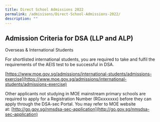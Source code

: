 ```yaml
---
title: Direct School Admissions 2022
permalink: /admisisons/Direct-School-Admissions-2022/
description: ""
---
```

  
Admission Criteria for DSA (LLP and ALP)
-------------------------------------------

Overseas & International Students

For shortlisted international students, you are required to take and fulfil the requirements of the AEIS test to be successful in DSA.

[https://www.moe.gov.sg/admissions/international-students/admissions-exercise](https://www.moe.gov.sg/admissions/international-students/admissions-exercise)

  

Other applicants not studying in MOE mainstream primary schools are required to apply for a Registration Number (RGxxxxxxx) before they can apply through the DSA-sec Portal. You may refer to MOE website at: [http://go.gov.sg/nmsdsa-sec-application](http://go.gov.sg/nmsdsa-sec-application)

